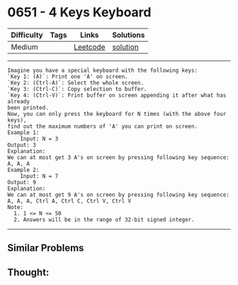 # 0651 - 4 Keys Keyboard

Difficulty  | Tags | Links | Solutions
----------- | ---- | ----- | -----
Medium |  | [Leetcode](https://leetcode.com/problems/4-keys-keyboard) | [solution](https://leetcode.com/problems/4-keys-keyboard/solution/)


-----------

```
Imagine you have a special keyboard with the following keys:
`Key 1: (A)`: Print one 'A' on screen.
`Key 2: (Ctrl-A)`: Select the whole screen.
`Key 3: (Ctrl-C)`: Copy selection to buffer.
`Key 4: (Ctrl-V)`: Print buffer on screen appending it after what has already
been printed.
Now, you can only press the keyboard for N times (with the above four keys),
find out the maximum numbers of 'A' you can print on screen.
Example 1:
    Input: N = 3
Output: 3
Explanation: 
We can at most get 3 A's on screen by pressing following key sequence:
A, A, A
Example 2:
    Input: N = 7
Output: 9
Explanation: 
We can at most get 9 A's on screen by pressing following key sequence:
A, A, A, Ctrl A, Ctrl C, Ctrl V, Ctrl V
Note:
  1. 1 <= N <= 50
  2. Answers will be in the range of 32-bit signed integer.
```

-----------


## Similar Problems




## Thought:
